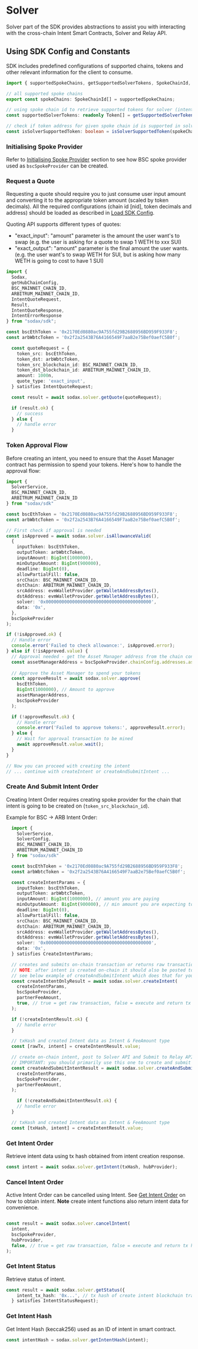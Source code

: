 # Solver

Solver part of the SDK provides abstractions to assist you with interacting with the cross-chain Intent Smart Contracts, Solver and Relay API.

## Using SDK Config and Constants

SDK includes predefined configurations of supported chains, tokens and other relevant information for the client to consume.

```typescript
import { supportedSpokeChains, getSupportedSolverTokens, SpokeChainId, Token } from "sodax/sdk"

// all supported spoke chains
export const spokeChains: SpokeChainId[] = supportedSpokeChains;

// using spoke chain id to retrieve supported tokens for solver (intent swaps)
const supportedSolverTokens: readonly Token[] = getSupportedSolverTokens(spokeChainId);

// check if token address for given spoke chain id is supported in solver
const isSolverSupportedToken: boolean = isSolverSupportedToken(spokeChainId, token)
```

### Initialising Spoke Provider

Refer to [Initialising Spoke Provider](../README.md#initialising-spoke-provider) section to see how BSC spoke provider used as `bscSpokeProvider` can be created.

### Request a Quote

Requesting a quote should require you to just consume user input amount and converting it to the appropriate token amount (scaled by token decimals).
All the required configurations (chain id [nid], token decimals and address) should be loaded as described in [Load SDK Config](#load-sdk-config).

Quoting API supports different types of quotes:
- "exact_input": "amount" parameter is the amount the user want's to swap (e.g. the user is asking for a quote to swap 1 WETH to xxx SUI)
- "exact_output": "amount" parameter is the final amount the user wants. (e.g. the user want's to swap WETH for SUI, but is asking how many WETH is going to cost to have 1 SUI)

```typescript
import {
  Sodax,
  getHubChainConfig,
  BSC_MAINNET_CHAIN_ID,
  ARBITRUM_MAINNET_CHAIN_ID,
  IntentQuoteRequest,
  Result,
  IntentQuoteResponse,
  IntentErrorResponse
} from "sodax/sdk";

const bscEthToken = '0x2170Ed0880ac9A755fd29B2688956BD959F933F8';
const arbWbtcToken = '0x2f2a2543B76A4166549F7aaB2e75Bef0aefC5B0f';

  const quoteRequest = {
    token_src: bscEthToken,
    token_dst: arbWbtcToken,
    token_src_blockchain_id: BSC_MAINNET_CHAIN_ID,
    token_dst_blockchain_id: ARBITRUM_MAINNET_CHAIN_ID,
    amount: 1000n,
    quote_type: 'exact_input',
  } satisfies IntentQuoteRequest;

  const result = await sodax.solver.getQuote(quoteRequest);

  if (result.ok) {
    // success
  } else {
    // handle error
  }
```

### Token Approval Flow

Before creating an intent, you need to ensure that the Asset Manager contract has permission to spend your tokens. Here's how to handle the approval flow:

```typescript
import {
  SolverService,
  BSC_MAINNET_CHAIN_ID,
  ARBITRUM_MAINNET_CHAIN_ID
} from "sodax/sdk"

const bscEthToken = '0x2170Ed0880ac9A755fd29B2688956BD959F933F8';
const arbWbtcToken = '0x2f2a2543B76A4166549F7aaB2e75Bef0aefC5B0f';

// First check if approval is needed
const isApproved = await sodax.solver.isAllowanceValid(
  {
    inputToken: bscEthToken,
    outputToken: arbWbtcToken,
    inputAmount: BigInt(1000000),
    minOutputAmount: BigInt(900000),
    deadline: BigInt(0),
    allowPartialFill: false,
    srcChain: BSC_MAINNET_CHAIN_ID,
    dstChain: ARBITRUM_MAINNET_CHAIN_ID,
    srcAddress: evmWalletProvider.getWalletAddressBytes(),
    dstAddress: evmWalletProvider.getWalletAddressBytes(),
    solver: '0x0000000000000000000000000000000000000000',
    data: '0x',
  },
  bscSpokeProvider
);

if (!isApproved.ok) {
  // Handle error
  console.error('Failed to check allowance:', isApproved.error);
} else if (!isApproved.value) {
  // Approval needed - get the Asset Manager address from the chain config
  const assetManagerAddress = bscSpokeProvider.chainConfig.addresses.assetManager;
  
  // Approve the Asset Manager to spend your tokens
  const approveResult = await sodax.solver.approve(
    bscEthToken,
    BigInt(1000000), // Amount to approve
    assetManagerAddress,
    bscSpokeProvider
  );

  if (!approveResult.ok) {
    // Handle error
    console.error('Failed to approve tokens:', approveResult.error);
  } else {
    // Wait for approval transaction to be mined
    await approveResult.value.wait();
  }
}

// Now you can proceed with creating the intent
// ... continue with createIntent or createAndSubmitIntent ...
```

### Create And Submit Intent Order

Creating Intent Order requires creating spoke provider for the chain that intent is going to be created on (`token_src_blockchain_id`).

Example for BSC -> ARB Intent Order:

```typescript
  import {
    SolverService,
    SolverConfig,
    BSC_MAINNET_CHAIN_ID,
    ARBITRUM_MAINNET_CHAIN_ID
  } from "sodax/sdk"

  const bscEthToken = '0x2170Ed0880ac9A755fd29B2688956BD959F933F8';
  const arbWbtcToken = '0x2f2a2543B76A4166549F7aaB2e75Bef0aefC5B0f';

  const createIntentParams = {
    inputToken: bscEthToken,
    outputToken: arbWbtcToken,
    inputAmount: BigInt(1000000), // amount you are paying
    minOutputAmount: BigInt(900000), // min amount you are expecting to receive
    deadline: BigInt(0),
    allowPartialFill: false,
    srcChain: BSC_MAINNET_CHAIN_ID,
    dstChain: ARBITRUM_MAINNET_CHAIN_ID,
    srcAddress: evmWalletProvider.getWalletAddressBytes(),
    dstAddress: evmWalletProvider.getWalletAddressBytes(),
    solver: '0x0000000000000000000000000000000000000000',
    data: '0x',
  } satisfies CreateIntentParams;

  // creates and submits on-chain transaction or returns raw transaction
  // NOTE: after intent is created on-chain it should also be posted to Solver API and submitted to Relay API
  // see below example of createAndSubmitIntent which does that for you
  const createIntentOnlyResult = await sodax.solver.createIntent(
    createIntentParams,
    bscSpokeProvider,
    partnerFeeAmount,
    true, // true = get raw transaction, false = execute and return tx hash
  );

  if (!createIntentResult.ok) {
    // handle error
  }

  // txHash and created Intent data as Intent & FeeAmount type
  const [rawTx, intent] = createIntentResult.value;

  // create on-chain intent, post to Solver API and Submit to Relay API
  // IMPORTANT: you should primarily use this one to create and submit intent
  const createAndSubmitIntentResult = await sodax.solver.createAndSubmitIntent(
    createIntentParams,
    bscSpokeProvider,
    partnerFeeAmount,
  );

    if (!createAndSubmitIntentResult.ok) {
    // handle error
  }

  // txHash and created Intent data as Intent & FeeAmount type
  const [txHash, intent] = createIntentResult.value;
```

### Get Intent Order

Retrieve intent data using tx hash obtained from intent creation response.

```typescript
const intent = await sodax.solver.getIntent(txHash, hubProvider);
```

### Cancel Intent Order

Active Intent Order can be cancelled using Intent. See [Get Intent Order](#get-intent-order) on how to obtain intent.
**Note** create intent functions also return intent data for convenience.

```typescript

const result = await sodax.solver.cancelIntent(
  intent,
  bscSpokeProvider,
  hubProvider,
  false, // true = get raw transaction, false = execute and return tx hash
);
```

### Get Intent Status

Retrieve status of intent.

```typescript
const result = await sodax.solver.getStatus({
    intent_tx_hash: '0x...', // tx hash of create intent blockchain transaction
  } satisfies IntentStatusRequest);
```

### Get Intent Hash

Get Intent Hash (keccak256) used as an ID of intent in smart contract.

```typescript
const intentHash = sodax.solver.getIntentHash(intent);
```
